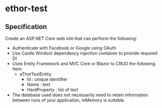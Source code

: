 # ethor-test

## Specification

Create an ASP.NET Core web site that can perform the following:

- Authenticate with Facebook or Google using OAuth
- Use Castle Windsor dependency injection container to provide required DI
- Uses Entity Framework and MVC Core or Blazor to CRUD the following item:
  - eThorTestEntity
    - Id : unique identifier
    - Name : text
    - HardProperty : list of text
- The database used does not necessarily need to retain information between runs
  of your application, InMemory is suitable.